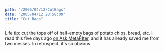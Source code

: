 ```yaml
---
path: "/2005/04/12/CutBags" 
date: "2005/04/12 20:58:09" 
title: "Cut Bags" 
---
```

<p>Life tip: cut the tops off of half-empty bags of potato chips, bread, etc. I read this five days ago <a href="http://ask.metafilter.com/mefi/17264">on Ask MetaFilter</a>, and it has already saved me from two messes. In retrospect, it's so obvious.</p>
